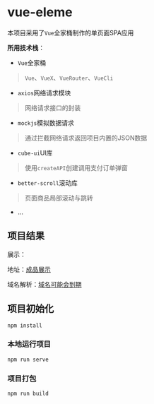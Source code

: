 # vue-eleme

本项目采用了`Vue`全家桶制作的单页面SPA应用

**所用技术栈**：

* `Vue`全家桶
> `Vue`、`VueX`、`VueRouter`、`VueCli`
* `axios`网络请求模块
> 网络请求接口的封装
* `mockjs`模拟数据请求
> 通过拦截网络请求返回项目内置的JSON数据
* `cube-ui`UI库
> 使用`createAPI`创建调用支付订单弹窗
* `better-scroll`滚动库
> 页面商品局部滚动与跳转
* ...
## 项目结果

展示：


地址：[成品展示](https://huansheng1.github.io/eleme-page/seller)

域名解析：[域名可能会到期](eleme.xuexizuoye.com)

## 项目初始化
```
npm install
```

### 本地运行项目
```
npm run serve
```

### 项目打包
```
npm run build
```

<!-- github提交：git push -->
<!-- gitee提交：git push gitee master -->